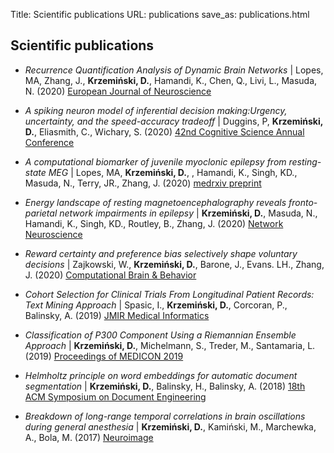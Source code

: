 Title: Scientific publications
URL: publications
save_as: publications.html

## <i class="fas fa-atom"></i> Scientific publications

- *Recurrence Quantification Analysis of Dynamic Brain Networks* | 
Lopes, MA, Zhang, J., **Krzemiński, D.**, Hamandi, K., Chen, Q., Livi, L., Masuda, N. (2020) 
<a href="https://onlinelibrary.wiley.com/doi/full/10.1111/ejn.14960" target="_blank">European Journal of Neuroscience</a>

- *A spiking neuron model of inferential decision making:Urgency, uncertainty, and the speed-accuracy tradeoff* | Duggins, P, **Krzemiński, D.**, Eliasmith, C., Wichary, S. (2020) <a href="http://compneuro.uwaterloo.ca/files/publications/duggins.2020.pdf" target="_blank">42nd Cognitive Science Annual Conference</a> 

- *A computational biomarker of juvenile myoclonic epilepsy from resting-state MEG* | 
Lopes, MA, **Krzemiński, D.**,  , Hamandi, K., Singh, KD., Masuda, N., Terry, JR., Zhang, J. (2020) 
<a href="https://www.medrxiv.org/content/10.1101/2020.05.18.20102681v1" target="_blank">medrxiv preprint</a>

- *Energy landscape of resting magnetoencephalography reveals fronto-parietal network impairments in epilepsy* | 
**Krzemiński, D.**, Masuda, N., Hamandi, K., Singh, KD., Routley, B., Zhang, J. (2020) 
<a href="https://www.mitpressjournals.org/doi/abs/10.1162/netn_a_00125" target="_blank">Network Neuroscience</a>

- *Reward certainty and preference bias selectively shape voluntary decisions* | 
Zajkowski, W., **Krzemiński, D.**, Barone, J., Evans. LH., Zhang, J. (2020) 
<a href="https://www.biorxiv.org/content/10.1101/832311v1" target="_blank">Computational Brain & Behavior</a>

- *Cohort Selection for Clinical Trials From Longitudinal Patient Records: Text Mining Approach* | 
Spasic, I., **Krzemiński, D.**, Corcoran, P., Balinsky, A. (2019) 
<a href="https://medinform.jmir.org/2019/4/e15980/" target="_blank">JMIR Medical Informatics</a>

- *Classification of P300 Component Using a Riemannian Ensemble Approach* | 
**Krzemiński, D.**, Michelmann, S., Treder, M., Santamaria, L. (2019) 
<a href="https://link.springer.com/chapter/10.1007/978-3-030-31635-8_229" target="_blank">Proceedings of MEDICON 2019</a>

- *Helmholtz principle on word embeddings for automatic document segmentation* | 
**Krzemiński, D.**, Balinsky, H., Balinsky, A. (2018) 
<a href="https://dl.acm.org/doi/abs/10.1145/3209280.3229103" target="_blank">18th ACM Symposium on Document Engineering</a>

- *Breakdown of long-range temporal correlations in brain oscillations during general anesthesia* | 
**Krzemiński, D.**, Kamiński, M., Marchewka, A., Bola, M.  (2017) 
<a href="https://www.sciencedirect.com/science/article/pii/S1053811917306158" target="_blank">Neuroimage</a>